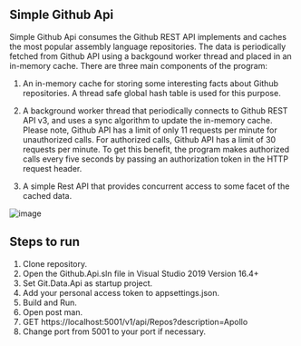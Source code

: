 ## Simple Github Api

Simple Github Api consumes the Github REST API implements and caches the most popular assembly language repositories. The data is periodically fetched from Github API using a backgound worker thread and placed in an in-memory cache. There are three main components of the program:


1. An in-memory cache for storing some interesting facts about Github repositories. A thread safe global hash table is used for this purpose.

2. A background worker thread that periodically connects to Github REST API v3, and uses a sync algorithm to update the in-memory cache. Please note, Github API has a limit of only 11 requests per minute for unauthorized calls. For authorized calls, Github API has a limit of 30 requests per minute. To get this benefit, the program makes authorized calls every five seconds by passing an authorization token in the HTTP request header.

3. A simple Rest API that provides concurrent access to some facet of the cached data.


![image](https://user-images.githubusercontent.com/44266076/82735168-abb26980-9ced-11ea-979c-c547e4390f70.png)


## Steps to run
1. Clone repository.
2. Open the Github.Api.sln file in Visual Studio 2019 Version 16.4+
3. Set Git.Data.Api as startup project.
4. Add your personal access token to appsettings.json.
5. Build and Run.
6. Open post man. 
7. GET https://localhost:5001/v1/api/Repos?description=Apollo 
8. Change port from 5001 to your port if necessary.







